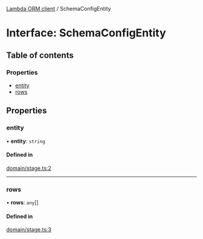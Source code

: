 [Lambda ORM client](../README.md) / SchemaConfigEntity

# Interface: SchemaConfigEntity

## Table of contents

### Properties

- [entity](SchemaConfigEntity.md#entity)
- [rows](SchemaConfigEntity.md#rows)

## Properties

### entity

• **entity**: `string`

#### Defined in

[domain/stage.ts:2](https://github.com/FlavioLionelRita/lambdaorm-client-node/blob/5a7bd8d/src/lib/domain/stage.ts#L2)

___

### rows

• **rows**: `any`[]

#### Defined in

[domain/stage.ts:3](https://github.com/FlavioLionelRita/lambdaorm-client-node/blob/5a7bd8d/src/lib/domain/stage.ts#L3)
